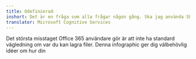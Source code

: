 ```yaml
---
title: Odefinierad
inshort: Det är en fråga som alla frågar någon gång. Ska jag använda SharePoint- eller OneDrive för företag?
translator: Microsoft Cognitive Services
---
```



Det största misstaget Office 365 användare gör är att inte ha standard vägledning om var du kan lagra filer. Denna infographic ger dig välbehövlig idéer om hur din 


